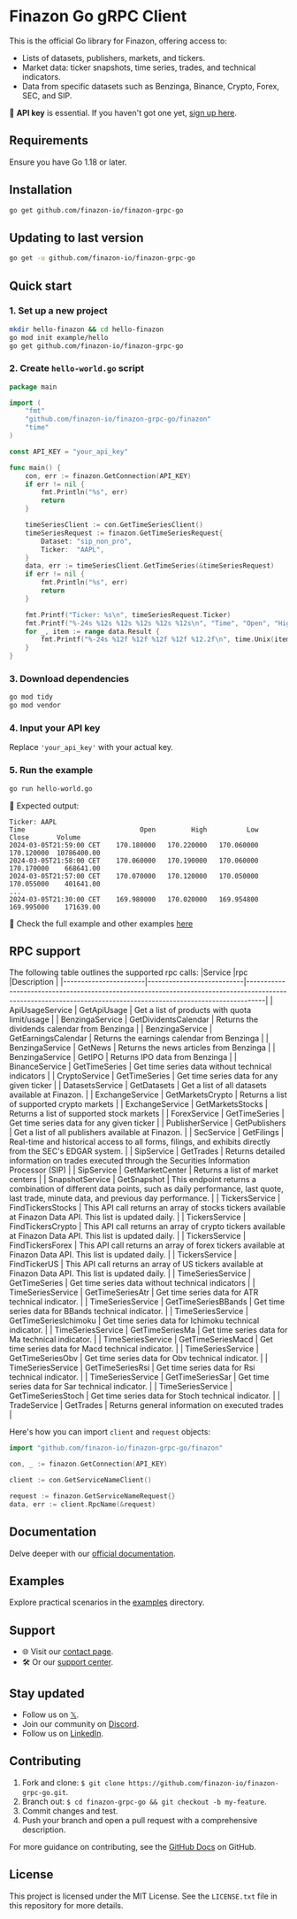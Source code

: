 # Finazon Go gRPC Client

This is the official Go library for Finazon, offering access to:
- Lists of datasets, publishers, markets, and tickers.
- Market data: ticker snapshots, time series, trades, and technical indicators.
- Data from specific datasets such as Benzinga, Binance, Crypto, Forex, SEC, and SIP.

🔑 **API key** is essential. If you haven't got one yet, [sign up here](https://finazon.io/).

## Requirements

Ensure you have Go 1.18 or later.

## Installation

```bash
go get github.com/finazon-io/finazon-grpc-go
```

## Updating to last version

```bash
go get -u github.com/finazon-io/finazon-grpc-go
```

## Quick start

### 1. Set up a new project
```bash
mkdir hello-finazon && cd hello-finazon
go mod init example/hello
go get github.com/finazon-io/finazon-grpc-go
```

### 2. Create `hello-world.go` script
```go
package main

import (
	"fmt"
	"github.com/finazon-io/finazon-grpc-go/finazon"
	"time"
)

const API_KEY = "your_api_key"

func main() {
	con, err := finazon.GetConnection(API_KEY)
	if err != nil {
		fmt.Println("%s", err)
		return
	}

	timeSeriesClient := con.GetTimeSeriesClient()
	timeSeriesRequest := finazon.GetTimeSeriesRequest{
		Dataset: "sip_non_pro",
		Ticker:  "AAPL",
	}
	data, err := timeSeriesClient.GetTimeSeries(&timeSeriesRequest)
	if err != nil {
		fmt.Println("%s", err)
		return
	}

	fmt.Printf("Ticker: %s\n", timeSeriesRequest.Ticker)
	fmt.Printf("%-24s %12s %12s %12s %12s %12s\n", "Time", "Open", "High", "Low", "Close", "Volume")
	for _, item := range data.Result {
		fmt.Printf("%-24s %12f %12f %12f %12f %12.2f\n", time.Unix(item.Timestamp, 0).Format("2006-01-02T15:04:05 MST"), item.Open, item.High, item.Low, item.Close, item.Volume)
	}
}
```

### 3. Download dependencies
```bash
go mod tidy
go mod vendor
```

### 4. Input your API key
Replace `'your_api_key'` with your actual key.

### 5. Run the example
```bash
go run hello-world.go
```

📝 Expected output:
```
Ticker: AAPL
Time                             Open         High          Low        Close       Volume
2024-03-05T21:59:00 CET    170.180000   170.220000   170.060000   170.120000  10786400.00
2024-03-05T21:58:00 CET    170.060000   170.190000   170.060000   170.170000    668641.00
2024-03-05T21:57:00 CET    170.070000   170.120000   170.050000   170.055000    401641.00
...
2024-03-05T21:30:00 CET    169.980000   170.020000   169.954800   169.995000    171639.00
```

👀 Check the full example and other examples [here](https://github.com/finazon-io/finazon-grpc-go/tree/master/examples)

## RPC support

The following table outlines the supported rpc calls:
|Service                |rpc                        |Description                                                                                                                                                      |
|-----------------------|---------------------------|-----------------------------------------------------------------------------------------------------------------------------------------------------------------|
| ApiUsageService       | GetApiUsage               | Get a list of products with quota limit/usage                                                                                                                   |
| BenzingaService       | GetDividentsCalendar      | Returns the dividends calendar from Benzinga                                                                                                                    |
| BenzingaService       | GetEarningsCalendar       | Returns the earnings calendar from Benzinga                                                                                                                     |
| BenzingaService       | GetNews                   | Returns the news articles from Benzinga                                                                                                                         |
| BenzingaService       | GetIPO                    | Returns IPO data from Benzinga                                                                                                                                  |
| BinanceService        | GetTimeSeries             | Get time series data without technical indicators                                                                                                               |
| CryptoService         | GetTimeSeries             | Get time series data for any given ticker                                                                                                                       |
| DatasetsService       | GetDatasets               | Get a list of all datasets available at Finazon.                                                                                                                |
| ExchangeService       | GetMarketsCrypto          | Returns a list of supported crypto markets                                                                                                                      |
| ExchangeService       | GetMarketsStocks          | Returns a list of supported stock markets                                                                                                                       |
| ForexService          | GetTimeSeries             | Get time series data for any given ticker                                                                                                                       |
| PublisherService      | GetPublishers             | Get a list of all publishers available at Finazon.                                                                                                              |
| SecService            | GetFilings                | Real-time and historical access to all forms, filings, and exhibits directly from the SEC's EDGAR system.                                                       |
| SipService            | GetTrades                 | Returns detailed information on trades executed through the Securities Information Processor (SIP)                                                              |
| SipService            | GetMarketCenter           | Returns a list of market centers                                                                                                                                |
| SnapshotService       | GetSnapshot               | This endpoint returns a combination of different data points, such as daily performance, last quote, last trade, minute data, and previous day performance.     |
| TickersService        | FindTickersStocks         | This API call returns an array of stocks tickers available at Finazon Data API. This list is updated daily.                                                     |
| TickersService        | FindTickersCrypto         | This API call returns an array of crypto tickers available at Finazon Data API. This list is updated daily.                                                     |
| TickersService        | FindTickersForex          | This API call returns an array of forex tickers available at Finazon Data API. This list is updated daily.                                                      |
| TickersService        | FindTickerUS              | This API call returns an array of US tickers available at Finazon Data API. This list is updated daily.                                                         |
| TimeSeriesService     | GetTimeSeries             | Get time series data without technical indicators                                                                                                               |
| TimeSeriesService     | GetTimeSeriesAtr          | Get time series data for ATR technical indicator.                                                                                                               |
| TimeSeriesService     | GetTimeSeriesBBands       | Get time series data for BBands technical indicator.                                                                                                            |
| TimeSeriesService     | GetTimeSeriesIchimoku     | Get time series data for Ichimoku technical indicator.                                                                                                          |
| TimeSeriesService     | GetTimeSeriesMa           | Get time series data for Ma technical indicator.                                                                                                                |
| TimeSeriesService     | GetTimeSeriesMacd         | Get time series data for Macd technical indicator.                                                                                                              |
| TimeSeriesService     | GetTimeSeriesObv          | Get time series data for Obv technical indicator.                                                                                                               |
| TimeSeriesService     | GetTimeSeriesRsi          | Get time series data for Rsi technical indicator.                                                                                                               |
| TimeSeriesService     | GetTimeSeriesSar          | Get time series data for Sar technical indicator.                                                                                                               |
| TimeSeriesService     | GetTimeSeriesStoch        | Get time series data for Stoch technical indicator.                                                                                                             |
| TradeService          | GetTrades                 | Returns general information on executed trades                                                                                                                  |

Here's how you can import `client` and `request` objects:
```go
import "github.com/finazon-io/finazon-grpc-go/finazon"

con, _ := finazon.GetConnection(API_KEY)

client := con.GetServiceNameClient()

request := finazon.GetServiceNameRequest{}
data, err := client.RpcName(&request)
```

## Documentation
Delve deeper with our [official documentation](https://finazon.io/docs).

## Examples
Explore practical scenarios in the [examples](https://github.com/finazon-io/finazon-grpc-go/tree/master/examples) directory.

## Support
- 🌐 Visit our [contact page](https://finazon.io/contact-sales).
- 🛠 Or our [support center](https://support.finazon.io/en/).

## Stay updated
- Follow us on [𝕏](https://twitter.com/finazon_io).
- Join our community on [Discord](https://discord.gg/D5u4ZpB7w7).
- Follow us on [LinkedIn](https://www.linkedin.com/company/finazon).

## Contributing
1. Fork and clone: `$ git clone https://github.com/finazon-io/finazon-grpc-go.git`.
2. Branch out: `$ cd finazon-grpc-go && git checkout -b my-feature`.
3. Commit changes and test.
4. Push your branch and open a pull request with a comprehensive description.

For more guidance on contributing, see the [GitHub Docs](https://docs.github.com/en/get-started/quickstart/contributing-to-projects) on GitHub.

## License

This project is licensed under the MIT License. See the `LICENSE.txt` file in this repository for more details.